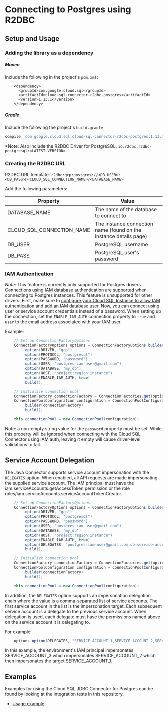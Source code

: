 # Connecting to Postgres using R2DBC

## Setup and Usage

### Adding the library as a dependency

##### Maven
Include the following in the project's `pom.xml`: 
```maven-pom
    <dependency>
      <groupId>com.google.cloud.sql</groupId>
      <artifactId>cloud-sql-connector-r2dbc-postgres</artifactId>
      <version>1.13.1</version>
    </dependency>
```
##### Gradle
Include the following the project's `build.gradle`
```gradle
compile 'com.google.cloud.sql:cloud-sql-connector-r2dbc-postgres:1.13.1'
```
*Note: Also include the R2DBC Driver for PostgreSQL, `io.r2dbc:r2dbc-postgresql:<LATEST-VERSION>`

### Creating the R2DBC URL

R2DBC URL template: `r2dbc:gcp:postgres://<DB_USER>:<DB_PASS>@<CLOUD_SQL_CONNECTION_NAME>/<DATABASE_NAME>`

Add the following parameters:

| Property         | Value         |
| ---------------- | ------------- |
| DATABASE_NAME   | The name of the database to connect to |
| CLOUD_SQL_CONNECTION_NAME | The instance connection name (found on the instance details page) |
| DB_USER         | PostgreSQL username |
| DB_PASS         | PostgreSQL user's password |

### IAM Authentication
*Note:* This feature is currently only supported for Postgres drivers.
Connections using 
[IAM database authentication](https://cloud.google.com/sql/docs/postgres/iam-logins) 
are supported when connecting to Postgres instances.
This feature is unsupported for other drivers. First, make sure to
[configure your Cloud SQL Instance to allow IAM authentication](https://cloud.google.com/sql/docs/postgres/create-edit-iam-instances#configure-iam-db-instance)
and
[add an IAM database user](https://cloud.google.com/sql/docs/postgres/create-manage-iam-users#creating-a-database-user).
Now, you can connect using user or service
account credentials instead of a password. 
When setting up the connection, set the `ENABLE_IAM_AUTH` connection property to `true` and `user`
to the email address associated with your IAM user. 

Example:
```java
    // Set up ConnectionFactoryOptions
    ConnectionFactoryOptions options = ConnectionFactoryOptions.builder()
        .option(DRIVER, "gcp")
        .option(PROTOCOL, "postgresql")
        .option(PASSWORD, "password")
        .option(USER, "postgres-iam-user@gmail.com")
        .option(DATABASE, "my_db")
        .option(HOST, "project:region:instance")
        .option(ENABLE_IAM_AUTH, true)
        .build();

    // Initialize connection pool
    ConnectionFactory connectionFactory = ConnectionFactories.get(options);
    ConnectionPoolConfiguration configuration = ConnectionPoolConfiguration
        .builder(connectionFactory)
        .build();

    this.connectionPool = new ConnectionPool(configuration);
```

Note: a non-empty string value for the `password` property must be set. While this property will
be ignored when connecting with the Cloud SQL Connector using IAM auth, leaving it empty will cause
driver-level validations to fail.

## Service Account Delegation

The Java Connector supports service account impersonation with the
`DELEGATES` option. When enabled, all API requests are made impersonating the 
supplied service account. The IAM principal must have the 
iam.serviceAccounts.getAccessToken permission or the role 
roles/iam.serviceAccounts.serviceAccountTokenCreator.

```java
    // Set up ConnectionFactoryOptions
    ConnectionFactoryOptions options = ConnectionFactoryOptions.builder()
        .option(DRIVER, "gcp")
        .option(PROTOCOL, "postgresql")
        .option(PASSWORD, "password")
        .option(USER, "postgres-iam-user@gmail.com")
        .option(DATABASE, "my_db")
        .option(HOST, "project:region:instance")
        .option(ENABLE_IAM_AUTH, true)
        .option(DELEGATES, "postgres-iam-user@gmail.com,db-service-account@iam.gooogle.com")
        .build();

    // Initialize connection pool
    ConnectionFactory connectionFactory = ConnectionFactories.get(options);
    ConnectionPoolConfiguration configuration = ConnectionPoolConfiguration
        .builder(connectionFactory)
        .build();

    this.connectionPool = new ConnectionPool(configuration);
```


In addition, the `DELEGATES` option supports an impersonation delegation chain
where the value is a comma-separated list of service accounts. The first service
account in the list is the impersonation target. Each subsequent service
account is a delegate to the previous service account. When delegation is
used, each delegate must have the permissions named above on the service
account it is delegating to.

For example:
```java
    options.option(DELEGATES, "SERVICE_ACCOUNT_1,SERVICE_ACCOUNT_2,SERVICE_ACCOUNT_3");
```

In this example, the environment's IAM principal impersonates
SERVICE_ACCOUNT_3 which impersonates SERVICE_ACCOUNT_2 which then
impersonates the target SERVICE_ACCOUNT_1.

## Examples

Examples for using the Cloud SQL JDBC Connector for Postgres can be found by looking at the integration tests in this repository.
* [Usage example](../r2dbc/postgres/src/test/java/com/google/cloud/sql/core/R2dbcPostgresIntegrationTests.java)